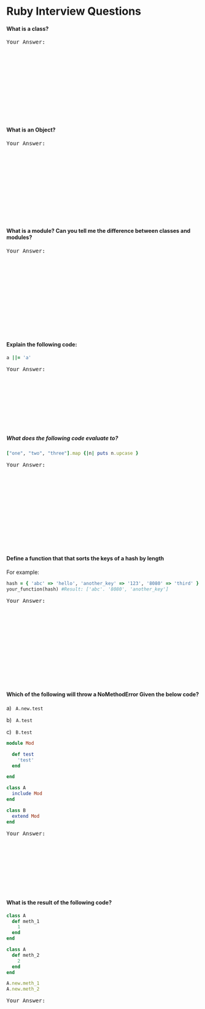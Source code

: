 # Ruby Interview Questions
#### What is a class?
<pre>
Your Answer:












</pre>


#### What is an Object?
<pre>
Your Answer:












</pre>


#### What is a module? Can you tell me the difference between classes and modules?
<pre>
Your Answer:













</pre>

#### Explain the following code:
```ruby
a ||= 'a'   
```
<pre>
Your Answer:









</pre>


##### What does the following code evaluate to?
```ruby
["one", "two", "three"].map {|n| puts n.upcase }
```
<pre>
Your Answer:













</pre>


#### Define a function that that sorts the keys of a hash by length
For example:
```ruby
hash = { 'abc' => 'hello', 'another_key' => '123', '8080' => 'third' }
your_function(hash) #Result: ['abc'. '8080', 'another_key']
```
<pre>
Your Answer:













</pre>



#### Which of the following will throw a NoMethodError Given the below code?
a) ` A.new.test`

b) ` A.test`

c) ` B.test`

```ruby
module Mod

  def test
    'test'
  end

end

class A
  include Mod
end

class B
  extend Mod
end

```
<pre>
Your Answer:









</pre>



#### What is the result of the following code?
```ruby
class A
  def meth_1
    1
  end
end

class A
  def meth_2
    2
  end
end

A.new.meth_1
A.new.meth_2
```
<pre>
Your Answer:









</pre>
